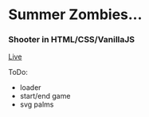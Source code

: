 # Summer Zombies...

### Shooter in HTML/CSS/VanillaJS

[Live](https://patrykrudzinski.github.io/Summer_zombies/)

 ToDo:
 * loader
 * start/end game
 * svg palms    
